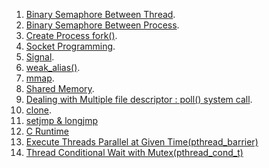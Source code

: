1. [Binary Semaphore Between Thread](https://github.com/VisheshPatel/Linux-System-Programming/blob/master/Binary%20Semaphore%20Between%20Threads.md).
2. [Binary Semaphore Between Process](https://github.com/VisheshPatel/Linux-System-Programming/blob/master/Semaphore%20Between%20Processes.md).
3. [Create Process fork()](https://github.com/VisheshPatel/Linux-System-Programming/blob/master/fork.md).
4. [Socket Programming](https://github.com/VisheshPatel/Linux-System-Programming/blob/master/Socket%20Programming.md).
5. [Signal](https://github.com/VisheshPatel/Linux-System-Programming/blob/master/signal.md).
6. [weak_alias()](https://github.com/VisheshPatel/Linux-System-Programming/blob/master/weak_alias%20%20Default%20Handlers.md).
7. [mmap](https://github.com/VisheshPatel/Linux-System-Programming/blob/master/mmap.md).
8. [Shared Memory](https://github.com/VisheshPatel/Linux-System-Programming/blob/master/Shared%20Memory.md).
9. [Dealing with Multiple file descriptor : poll() system call](https://github.com/VisheshPatel/Linux-System-Programming/blob/master/Dealing%20with%20Multiple%20file%20descriptor%20:%20poll()%20system%20call.md).
10. [clone](https://github.com/VisheshPatel/Linux-System-Programming/blob/master/clone.md).
11. [setjmp & longjmp](https://github.com/VisheshPatel/Linux-System-Programming/blob/master/setjmp%20&%20longjmp%20Error%20Handling.md)
12. [C Runtime](https://github.com/VisheshPatel/Linux-System-Programming/blob/master/C%20Runtime.md)
13. [Execute Threads Parallel at Given Time(pthread_barrier)](https://github.com/VisheshPatel/Linux-System-Programming/blob/master/Execute%20Threads%20Parallel%20at%20Given%20Time(pthread_barrier).md)
14. [Thread Conditional Wait with Mutex(pthread_cond_t)](https://github.com/VisheshPatel/Linux-System-Programming/blob/master/Thread%20Conditional%20Wait%20with%20Mutex(pthread_cond_t).md)
